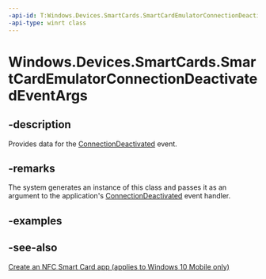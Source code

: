 ```yaml
---
-api-id: T:Windows.Devices.SmartCards.SmartCardEmulatorConnectionDeactivatedEventArgs
-api-type: winrt class
---
```


<!-- Class syntax.
public class SmartCardEmulatorConnectionDeactivatedEventArgs : Windows.Devices.SmartCards.ISmartCardEmulatorConnectionDeactivatedEventArgs
-->

# Windows.Devices.SmartCards.SmartCardEmulatorConnectionDeactivatedEventArgs

## -description
Provides data for the [ConnectionDeactivated](smartcardemulator_connectiondeactivated.md) event.

## -remarks
The system generates an instance of this class and passes it as an argument to the application's [ConnectionDeactivated](smartcardemulator_connectiondeactivated.md) event handler.

## -examples

## -see-also
[Create an NFC Smart Card app (applies to Windows 10 Mobile only)](/windows/uwp/devices-sensors/host-card-emulation)
